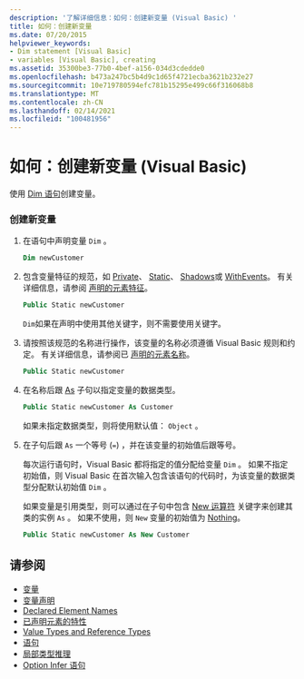 ```yaml
---
description: '了解详细信息：如何：创建新变量 (Visual Basic) '
title: 如何：创建新变量
ms.date: 07/20/2015
helpviewer_keywords:
- Dim statement [Visual Basic]
- variables [Visual Basic], creating
ms.assetid: 35300be3-77b0-4bef-a156-034d3cdedde0
ms.openlocfilehash: b473a247bc5b4d9c1d65f4721ecba3621b232e27
ms.sourcegitcommit: 10e719780594efc781b15295e499c66f316068b8
ms.translationtype: MT
ms.contentlocale: zh-CN
ms.lasthandoff: 02/14/2021
ms.locfileid: "100481956"
---
```

# <a name="how-to-create-a-new-variable-visual-basic"></a>如何：创建新变量 (Visual Basic)

使用 [Dim 语句](../../../language-reference/statements/dim-statement.md)创建变量。

### <a name="to-create-a-new-variable"></a>创建新变量

1. 在语句中声明变量 `Dim` 。

    ```vb
    Dim newCustomer
    ```

2. 包含变量特征的规范，如 [Private](../../../language-reference/modifiers/private.md)、 [Static](../../../language-reference/modifiers/static.md)、 [Shadows](../../../language-reference/modifiers/shadows.md)或 [WithEvents](../../../language-reference/modifiers/withevents.md)。 有关详细信息，请参阅 [声明的元素特征](../declared-elements/declared-element-characteristics.md)。

    ```vb
    Public Static newCustomer
    ```

    `Dim`如果在声明中使用其他关键字，则不需要使用关键字。

3. 请按照该规范的名称进行操作，该变量的名称必须遵循 Visual Basic 规则和约定。 有关详细信息，请参阅已 [声明的元素名称](../declared-elements/declared-element-names.md)。

    ```vb
    Public Static newCustomer
    ```

4. 在名称后跟 [As](../../../language-reference/statements/as-clause.md) 子句以指定变量的数据类型。

    ```vb
    Public Static newCustomer As Customer
    ```

    如果未指定数据类型，则将使用默认值： `Object` 。

5. 在子句后跟 `As` 一个等号 (`=`) ，并在该变量的初始值后跟等号。

    每次运行语句时，Visual Basic 都将指定的值分配给变量 `Dim` 。 如果不指定初始值，则 Visual Basic 在首次输入包含该语句的代码时，为该变量的数据类型分配默认初始值 `Dim` 。

    如果变量是引用类型，则可以通过在子句中包含 [New 运算符](../../../language-reference/operators/new-operator.md) 关键字来创建其类的实例 `As` 。 如果不使用，则 `New` 变量的初始值为 [Nothing](../../../language-reference/nothing.md)。

    ```vb
    Public Static newCustomer As New Customer
    ```

## <a name="see-also"></a>请参阅

- [变量](index.md)
- [变量声明](variable-declaration.md)
- [Declared Element Names](../declared-elements/declared-element-names.md)
- [已声明元素的特性](../declared-elements/declared-element-characteristics.md)
- [Value Types and Reference Types](../data-types/value-types-and-reference-types.md)
- [语句](../../../language-reference/statements/index.md)
- [局部类型推理](local-type-inference.md)
- [Option Infer 语句](../../../language-reference/statements/option-infer-statement.md)
